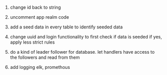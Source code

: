 
1. change id back to string
2. uncomment app realm code
3. add a seed data in every table to identify seeded data
4. change uuid and login functionality to first check if data is seeded if yes, apply less strict rules




1. do a kind of leader follower for database. let handlers have access to the followers and read from them
2. add logging elk, promethous